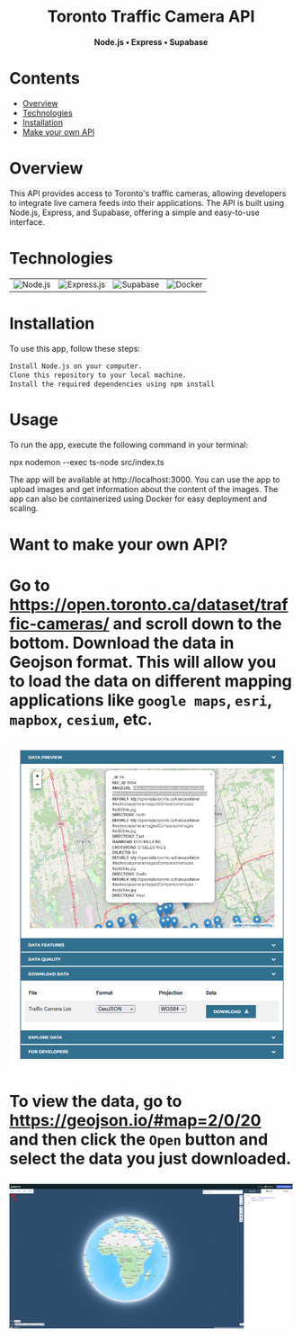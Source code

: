 <div align="center">
  <h1>Toronto Traffic Camera API</h1>
  <h4>Node.js • Express • Supabase</h4>
</div>
<h1>Contents</h1>

- [Overview](#overview)
- [Technologies](#technologies)
- [Installation](#installation)
- [Make your own API](#api)

<h1 id="overview">Overview</h1>

This API provides access to Toronto's traffic cameras, allowing developers to integrate live camera feeds into their applications. The API is built using Node.js, Express, and Supabase, offering a simple and easy-to-use interface.
<h1>Technologies</h1>
<div align="center" id="technologies">


<table>
  <tr> 
    <td align='center'><img src="https://img.shields.io/badge/node.js-%23121011.svg?style=for-the-badge&logo=node.js" alt="Node.js"/></td>
    <td align='center'><img src="https://img.shields.io/badge/express.js-%23121011.svg?style=for-the-badge" alt="Express.js"/></td>
    <td align='center'><img src="https://img.shields.io/badge/supabase-%23121011.svg?style=for-the-badge&logo=supabase" alt="Supabase"/></td>
    <td align='center'><img src="https://img.shields.io/badge/docker-%23121011.svg?style=for-the-badge&logo=docker" alt="Docker"/></td>
  </tr>
 </table>
</div>
<h1>Installation</h1>

To use this app, follow these steps:

    Install Node.js on your computer.
    Clone this repository to your local machine.
    Install the required dependencies using npm install

<h1>Usage</h1>

To run the app, execute the following command in your terminal:

npx nodemon --exec ts-node src/index.ts

The app will be available at http://localhost:3000. You can use the app to upload images and get information about the content of the images. The app can also be containerized using Docker for easy deployment and scaling.

<h1 id="api">Want to make your own API?<h1>

Go to https://open.toronto.ca/dataset/traffic-cameras/ and scroll down to the bottom. Download the data in Geojson format. This will allow you to load the data on different mapping applications like `google maps`, `esri`, `mapbox`, `cesium`, etc.

![image info](./images/DownloadData.png)

To view the data, go to https://geojson.io/#map=2/0/20 and then click the `Open` button and select the data you just downloaded. 


![image info](./images/Load.png)
